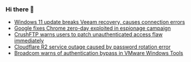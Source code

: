 ### Hi there 👋

<!--START_SECTION:feed-->
* [Windows 11 update breaks Veeam recovery, causes connection errors](https://www.bleepingcomputer.com/news/microsoft/windows-11-update-breaks-veeam-recovery-causes-connection-errors/)
* [Google fixes Chrome zero-day exploited in espionage campaign](https://www.bleepingcomputer.com/news/security/google-fixes-chrome-zero-day-exploited-in-espionage-campaign/)
* [CrushFTP warns users to patch unauthenticated access flaw immediately](https://www.bleepingcomputer.com/news/security/crushftp-warns-users-to-patch-unauthenticated-access-flaw-immediately/)
* [Cloudflare R2 service outage caused by password rotation error](https://www.bleepingcomputer.com/news/security/cloudflare-r2-service-outage-caused-by-password-rotation-error/)
* [Broadcom warns of authentication bypass in VMware Windows Tools](https://www.bleepingcomputer.com/news/security/broadcom-warns-of-authentication-bypass-in-vmware-windows-tools/)
<!--END_SECTION:feed-->

<!--
**frankenk/frankenk** is a ✨ _special_ ✨ repository because its `README.md` (this file) appears on your GitHub profile.

Here are some ideas to get you started:

- 🔭 I’m currently working on ...
- 🌱 I’m currently learning ...
- 👯 I’m looking to collaborate on ...
- 🤔 I’m looking for help with ...
- 💬 Ask me about ...
- 📫 How to reach me: ...
- 😄 Pronouns: ...
- ⚡ Fun fact: ...
-->



